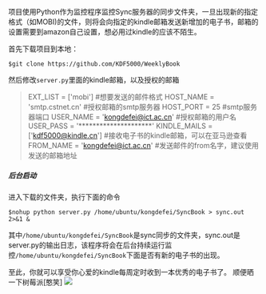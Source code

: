 项目使用Python作为监控程序监控Sync服务器的同步文件夹，一旦出现新的指定格式（如MOBI)的文件，则将会向指定的kindle邮箱发送新增加的电子书，邮箱的设置需要到amazon自己设置，想必用过kindle的应该不陌生。

首先下载项目到本地：
```
$git clone https://github.com/KDF5000/WeeklyBook
```

然后修改`server.py`里面的kindle邮箱，以及授权的邮箱

> EXT_LIST = ['mobi'] #想要发送的邮件格式
> HOST_NAME = 'smtp.cstnet.cn' #授权邮箱的smtp服务器
> HOST_PORT = 25 #smtp服务器端口
> USER_NAME = 'kongdefei@ict.ac.cn' #授权邮箱的用户名
> USER_PASS = '*********************'
> KINDLE_MAILS = ['kdf5000@kindle.cn'] #接收电子书的kindle邮箱，可以在亚马逊查看
> FROM_NAME = 'kongdefei@ict.ac.cn' #发送邮件的from名字，建议使用发送的邮箱地址

##### 后台启动

进入下载的文件夹，执行下面的命令

```shell
$nohup python server.py /home/ubuntu/kongdefei/SyncBook > sync.out 2>&1 &
```

其中`/home/ubuntu/kongdefei/SyncBook`是sync同步的文件夹，sync.out是server.py的输出日志，该程序将会在后台持续运行监控`/home/ubuntu/kongdefei/SyncBook`下面是否有新的电子书的出现。


至此，你就可以享受你心爱的kindle每周定时收到一本优秀的电子书了。
顺便晒一下树莓派[憨笑]
![](http://7sbpmg.com1.z0.glb.clouddn.com/blog/image/raspberry.jpeg)

